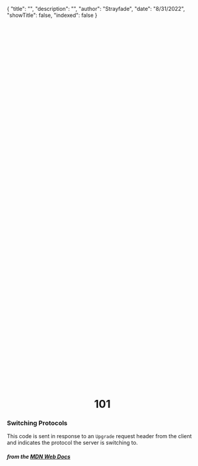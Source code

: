 {
"title": "",
"description": "",
"author": "Strayfade",
"date": "8/31/2022",
"showTitle": false,
"indexed": false
}

<p style="margin-right: auto; margin-left: auto; width: max-content; margin-top: 25vh; opacity: 0.5;"></p>
<h1 style="margin-right: auto; margin-left: auto; width: max-content; margin-top: 3px;">101</h1>

### Switching Protocols

This code is sent in response to an `Upgrade` request header from the client and indicates the protocol the server is switching to.

#### _from the [MDN Web Docs](https://developer.mozilla.org/en-US/docs/Web/HTTP/Status)_
